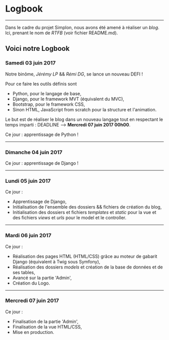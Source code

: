 **Logbook**
====
----
Dans le cadre du projet Simplon, nous avons été amené à réaliser un *blog*. Ici, prenant le nom de *RTFB* (voir fichier README.md).


## Voici notre Logbook

### **Samedi 03 juin 2017**

Notre binôme, *Jérémy LP* && *Rémi DG*, se lance un nouveau DEFI !

Pour ce faire les outils définis sont
 * Python, pour le langage de base,
 * Django, pour le framework MVT (équivalent du MVC),
 * Bootstrap, pour le framework CSS,
 * Sinon HTML, JavaScript from scratch pour la structure et l'animation.

Le but est de réaliser le blog dans un nouveau langage tout en respectant le temps imparti : DEADLINE --> **Mercredi 07 juin 2017 00h00**.

Ce jour : apprentissage de Python !

------------

### **Dimanche 04 juin 2017**

Ce jour : apprentissage de Django !

------------

### **Lundi 05 juin 2017**

Ce jour :
 * Apprentissage de Django,
 * Initialisation de l'ensemble des dossiers && fichiers de création du blog,
 * Initialisation des dossiers et fichiers *templates* et *static* pour la vue et des fichiers *views* et *urls* pour le model et le controller.

------------

### **Mardi 06 juin 2017**

Ce jour :
 * Réalisation des pages HTML (HTML/CSS) grâce au moteur de gabarit Django (équivalent à Twig sous Symfony),
 * Réalisation des dossiers *models* et création de la base de données et de ses tables,
 * Avancé sur la partie 'Admin',
 * Création du Logo.

 ------------

### **Mercredi 07 juin 2017**

Ce jour :
 * Finalisation de la partie 'Admin',
 * Finalisation de la vue HTML/CSS,
 * Mise en production.

